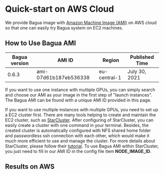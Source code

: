 # Quick-start on AWS Cloud

We provide Bagua image with [Amazon Machine Image (AMI)](https://docs.aws.amazon.com/AWSEC2/latest/UserGuide/AMIs.html) on AWS cloud so that one can easily try Bagua system on EC2 machines.

## How to Use Bagua AMI


| Bagua version  | AMI ID |  Region |Published Time |
|---|---|---|---|
| 0.6.3 | ami-07d61b187eb536338 | eu-central-1 |July 30, 2021 |

If you want to use one instance with multiple GPUs, you can simply search and choose our AMI as your image in the first step of "launch instances". The Bagua AMI can be found with a unique AMI ID provided in this page.

If you want to use multiple instances with multiple GPUs, you need to set up a EC2 cluster first. There are many tools helping to create and maintain the EC2 cluster, such as [StarCluster](http://star.mit.edu/cluster/docs/latest/index.html). After configuring of StarCluster, you can easily create a cluster with one command in your terminal. Besides, the created cluster is automatically configured with NFS shared home folder and passwordless ssh connection with each other, which would make it much more efficient to use and manage the cluster. For more details about StarCluster, please follow their [tutorial](http://star.mit.edu/cluster/docs/latest/quickstart.html). To use Bagua AMI within StarCluster, you just need to fill in our AMI ID in the config file item **NODE_IMAGE_ID**.


## Results on AWS